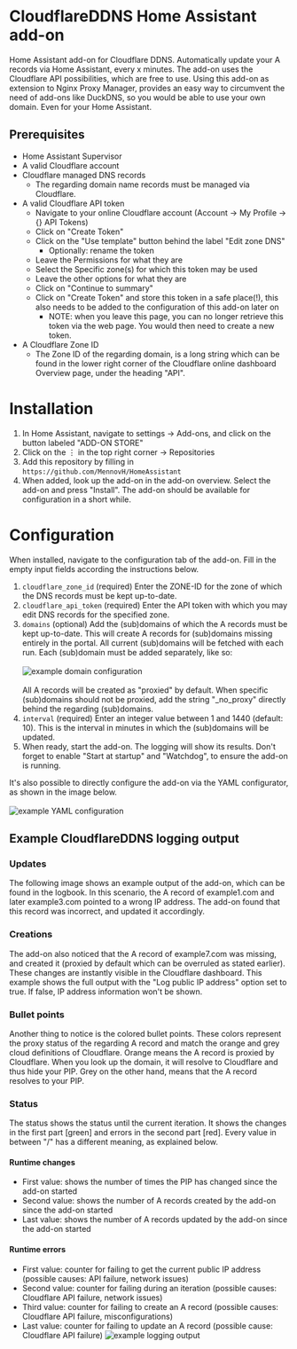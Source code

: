 # CloudflareDDNS Home Assistant add-on
Home Assistant add-on for Cloudflare DDNS.
Automatically update your A records via Home Assistant, every x minutes.
The add-on uses the Cloudflare API possibilities, which are free to use.
Using this add-on as extension to Nginx Proxy Manager, provides an easy way to circumvent the need of add-ons like DuckDNS, so you would be able to use your own domain. Even for your Home Assistant.

## Prerequisites
- Home Assistant Supervisor
- A valid Cloudflare account
- Cloudflare managed DNS records
  - The regarding domain name records must be managed via Cloudflare.
- A valid Cloudflare API token
  - Navigate to your online Cloudflare account (Account → My Profile → {} API Tokens)
  - Click on "Create Token"
  - Click on the "Use template" button behind the label "Edit zone DNS"
    - Optionally: rename the token
  - Leave the Permissions for what they are
  - Select the Specific zone(s) for which this token may be used
  - Leave the other options for what they are
  - Click on "Continue to summary"
  - Click on "Create Token" and store this token in a safe place(!), this also needs to be added to the configuration of this add-on later on
    - NOTE: when you leave this page, you can no longer retrieve this token via the web page. You would then need to create a new token.
- A Cloudflare Zone ID
  - The Zone ID of the regarding domain, is a long string which can be found in the lower right corner of the Cloudflare online dashboard Overview page, under the heading "API".

# Installation

1. In Home Assistant, navigate to settings → Add-ons, and click on the button labeled "ADD-ON STORE"
2. Click on the ⋮ in the top right corner → Repositories
3. Add this repository by filling in `https://github.com/MennovH/HomeAssistant`
4. When added, look up the add-on in the add-on overview. Select the add-on and press "Install". The add-on should be available for configuration in a short while.

# Configuration

When installed, navigate to the configuration tab of the add-on. Fill in the empty input fields according the instructions below.
1. `cloudflare_zone_id` (required) Enter the ZONE-ID for the zone of which the DNS records must be kept up-to-date.
2. `cloudflare_api_token` (required) Enter the API token with which you may edit DNS records for the specified zone.
3. `domains` (optional) Add the (sub)domains of which the A records must be kept up-to-date. This will create A records for (sub)domains missing entirely in the portal. All current (sub)domains will be fetched with each run. Each (sub)domain must be added separately, like so:<br><br>![example domain configuration][screenshot1] <br></br>All A records will be created as "proxied" by default. When specific (sub)domains should not be proxied, add the string "_no_proxy" directly behind the regarding (sub)domains.
4. `interval` (required) Enter an integer value between 1 and 1440 (default: 10). This is the interval in minutes in which the (sub)domains will be updated.
5. When ready, start the add-on. The logging will show its results. Don't forget to enable "Start at startup" and "Watchdog", to ensure the add-on is running.

It's also possible to directly configure the add-on via the YAML configurator, as shown in the image below.
<br></br>
![example YAML configuration][screenshot2]

## Example CloudflareDDNS logging output
### Updates
The following image shows an example output of the add-on, which can be found in the logbook. In this scenario, the A record of example1.com and later example3.com pointed to a wrong IP address. The add-on found that this record was incorrect, and updated it accordingly.
### Creations
The add-on also noticed that the A record of example7.com was missing, and created it (proxied by default which can be overruled as stated earlier). These changes are instantly visible in the Cloudflare dashboard. This example shows the full output with the "Log public IP address" option set to true. If false, IP address information won't be shown.
### Bullet points
Another thing to notice is the colored bullet points. These colors represent the proxy status of the regarding A record and match the orange and grey cloud definitions of Cloudflare. Orange means the A record is proxied by Cloudflare. When you look up the domain, it will resolve to Cloudflare and thus hide your PIP. Grey on the other hand, means that the A record resolves to your PIP.
### Status
The status shows the status until the current iteration. It shows the changes in the first part [green] and errors in the second part [red]. Every value in between "/" has a different meaning, as explained below.
#### Runtime changes
- First value: shows the number of times the PIP has changed since the add-on started
- Second value: shows the number of A records created by the add-on since the add-on started
- Last value: shows the number of A records updated by the add-on since the add-on started
#### Runtime errors
- First value: counter for failing to get the current public IP address (possible causes: API failure, network issues)
- Second value: counter for failing during an iteration (possible causes: Cloudflare API failure, network issues)
- Third value: counter for failing to create an A record (possible causes: Cloudflare API failure, misconfigurations)
- Last value: counter for failing to update an A record (possible cause: Cloudflare API failure)
![example logging output][screenshot3]

[screenshot1]: https://raw.githubusercontent.com/MennovH/HomeAssistant/main/CloudflareDDNS/images/example_domain_list.png
[screenshot2]: https://raw.githubusercontent.com/MennovH/HomeAssistant/main/CloudflareDDNS/images/example_yaml.png
[screenshot3]: https://raw.githubusercontent.com/MennovH/HomeAssistant/main/CloudflareDDNS/images/example_log.png
